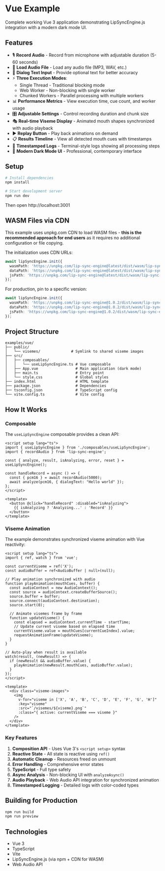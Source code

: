 # Vue Example

Complete working Vue 3 application demonstrating LipSyncEngine.js integration with a modern dark mode UI.

## Features

- 🎙️ **Record Audio** - Record from microphone with adjustable duration (5-60 seconds)
- 📁 **Load Audio File** - Load any audio file (MP3, WAV, etc.)
- 📝 **Dialog Text Input** - Provide optional text for better accuracy
- ⚡ **Three Execution Modes**:
  - Single Thread - Traditional blocking mode
  - Web Worker - Non-blocking with single worker
  - Chunked Workers - Parallel processing with multiple workers
- 📊 **Performance Metrics** - View execution time, cue count, and worker usage
- 🎛️ **Adjustable Settings** - Control recording duration and chunk size
- 🎭 **Real-time Viseme Display** - Animated mouth shapes synchronized with audio playback
- ▶️ **Replay Button** - Play back animations on demand
- 📋 **Results Timeline** - View all detected mouth cues with timestamps
- 📝 **Timestamped Logs** - Terminal-style logs showing all processing steps
- 🎨 **Modern Dark Mode UI** - Professional, contemporary interface

## Setup

```bash
# Install dependencies
npm install

# Start development server
npm run dev
```

Then open http://localhost:3001

## WASM Files via CDN

This example uses unpkg.com CDN to load WASM files - **this is the recommended approach for end users** as it requires no additional configuration or file copying.

The initialization uses CDN URLs:
```typescript
await lipSyncEngine.init({
  wasmPath: 'https://unpkg.com/lip-sync-engine@latest/dist/wasm/lip-sync-engine.wasm',
  dataPath: 'https://unpkg.com/lip-sync-engine@latest/dist/wasm/lip-sync-engine.data',
  jsPath: 'https://unpkg.com/lip-sync-engine@latest/dist/wasm/lip-sync-engine.js'
});
```

For production, pin to a specific version:
```typescript
await lipSyncEngine.init({
  wasmPath: 'https://unpkg.com/lip-sync-engine@1.0.2/dist/wasm/lip-sync-engine.wasm',
  dataPath: 'https://unpkg.com/lip-sync-engine@1.0.2/dist/wasm/lip-sync-engine.data',
  jsPath: 'https://unpkg.com/lip-sync-engine@1.0.2/dist/wasm/lip-sync-engine.js'
});
```

## Project Structure

```
examples/vue/
├── public/
│   └── visemes/              # Symlink to shared viseme images
├── src/
│   ├── composables/
│   │   └── useLipSyncEngine.ts # Vue composable
│   ├── App.vue                 # Main application (dark mode)
│   ├── main.ts                 # Entry point
│   └── style.css               # Global styles
├── index.html                  # HTML template
├── package.json                # Dependencies
├── tsconfig.json               # TypeScript config
└── vite.config.ts              # Vite config
```

## How It Works

### Composable

The `useLipSyncEngine` composable provides a clean API:

```vue
<script setup lang="ts">
import { useLipSyncEngine } from './composables/useLipSyncEngine';
import { recordAudio } from 'lip-sync-engine';

const { analyze, result, isAnalyzing, error, reset } = useLipSyncEngine();

const handleRecord = async () => {
  const { pcm16 } = await recordAudio(5000);
  await analyze(pcm16, { dialogText: "Hello world" });
};
</script>

<template>
  <button @click="handleRecord" :disabled="isAnalyzing">
    {{ isAnalyzing ? 'Analyzing...' : 'Record' }}
  </button>
</template>
```

### Viseme Animation

The example demonstrates synchronized viseme animation with Vue reactivity:

```vue
<script setup lang="ts">
import { ref, watch } from 'vue';

const currentViseme = ref('X');
const audioBuffer = ref<AudioBuffer | null>(null);

// Play animation synchronized with audio
function playAnimation(mouthCues, buffer) {
  const audioContext = new AudioContext();
  const source = audioContext.createBufferSource();
  source.buffer = buffer;
  source.connect(audioContext.destination);
  source.start(0);

  // Animate visemes frame by frame
  function updateViseme() {
    const elapsed = audioContext.currentTime - startTime;
    // Update current viseme based on elapsed time
    currentViseme.value = mouthCues[currentCueIndex].value;
    requestAnimationFrame(updateViseme);
  }
}

// Auto-play when result is available
watch(result, (newResult) => {
  if (newResult && audioBuffer.value) {
    playAnimation(newResult.mouthCues, audioBuffer.value);
  }
});
</script>

<template>
  <div class="viseme-images">
    <img
      v-for="viseme in ['X', 'A', 'B', 'C', 'D', 'E', 'F', 'G', 'H']"
      :key="viseme"
      :src="`/visemes/${viseme}.png`"
      :class="{ active: currentViseme === viseme }"
    />
  </div>
</template>
```

### Key Features

1. **Composition API** - Uses Vue 3's `<script setup>` syntax
2. **Reactive State** - All state is reactive using `ref()`
3. **Automatic Cleanup** - Resources freed on unmount
4. **Error Handling** - Comprehensive error states
5. **TypeScript** - Full type safety
6. **Async Analysis** - Non-blocking UI with `analyzeAsync()`
7. **Audio Playback** - Web Audio API integration for synchronized animation
8. **Timestamped Logging** - Detailed logs with color-coded types

## Building for Production

```bash
npm run build
npm run preview
```

## Technologies

- Vue 3
- TypeScript
- Vite
- LipSyncEngine.js (via npm + CDN for WASM)
- Web Audio API
